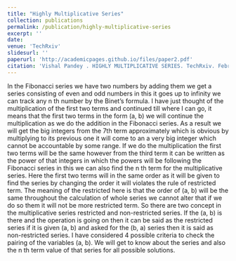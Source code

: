 ```yaml
---
title: "Highly Multiplicative Series"
collection: publications
permalink: /publication/highly-multiplicative-series
excerpt: ''
date: 
venue: 'TechRxiv'
slidesurl: ''
paperurl: 'http://academicpages.github.io/files/paper2.pdf'
citation: 'Vishal Pandey . HIGHLY MULTIPLICATIVE SERIES. TechRxiv. February 22, 2022. DOI: 10.36227/techrxiv.19126634.v1'
---
```


In the Fibonacci series we have two numbers by adding them we get a series consisting of even and odd numbers in this it goes up to infinity we can track any n th number by the Binet’s formula. I have just thought of the multiplication of the first two terms and continued till where I can go, it means that the first two terms in the form (a, b) we will continue the multiplication as we do the addition in the Fibonacci series. As a result we will get the big integers from the 7th term approximately which is obvious by multiplying to its previous one it will come to an a very big integer which cannot be accountable by some range. If we do the multiplication the first two terms will be the same however from the third term it can be written as the power of that integers in which the powers will be following the Fibonacci series in this we can also find the n th term for the multiplicative series. Here the first two terms will in the same order as it will be given to find the series by changing the order it will violates the rule of restricted term. The meaning of the restricted here is that the order of (a, b) will be the same throughout the calculation of whole series we cannot alter that if we do so them it will not be more restricted term. So there are two concept in the multiplicative series restricted and non-restricted series. If the (a, b) is there and the operation is going on then it can be said as the restricted series if it is given (a, b) and asked for the (b, a) series then it is said as non-restricted series. I have considered 4 possible criteria to check the pairing of the variables (a, b). We will get to know about the series and also the n th term value of that series for all possible solutions.